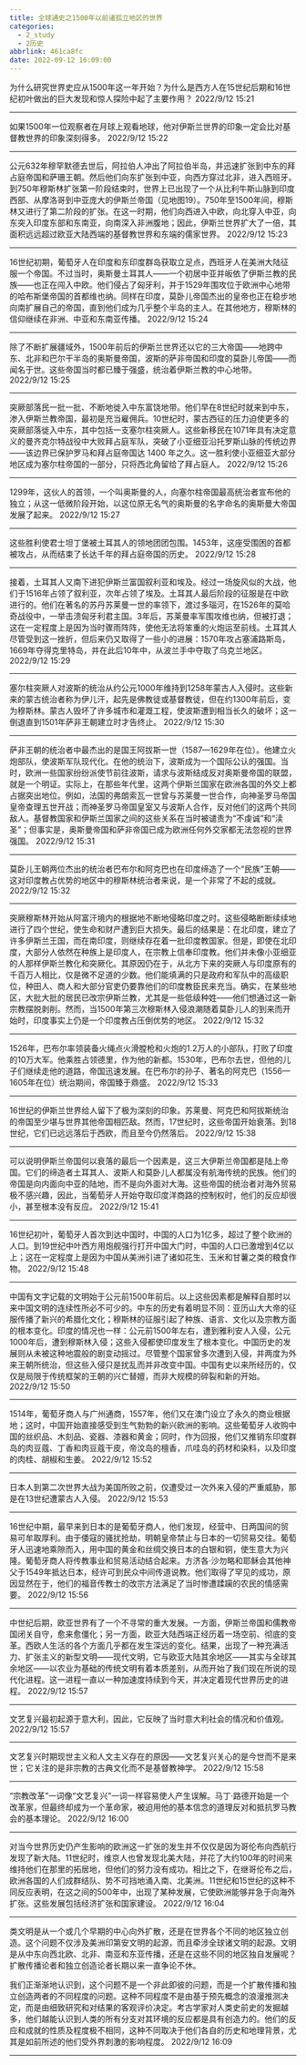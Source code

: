 ```yaml
---
title: 全球通史之1500年以前诸孤立地区的世界
categories:
  - 2_study
  - 2历史
abbrlink: 461ca8fc
date: 2022-09-12 16:09:00
---
```




为什么研究世界史应从1500年这一年开始？为什么是西方人在15世纪后期和16世纪初叶做出的巨大发现和惊人探险中起了主要作用？
2022/9/12 15:21

--------------------

如果1500年一位观察者在月球上观看地球，他对伊斯兰世界的印象一定会比对基督教世界的印象深刻得多。
2022/9/12 15:22

--------------------

公元632年穆罕默德去世后，阿拉伯人冲出了阿拉伯半岛，并迅速扩张到中东的拜占庭帝国和萨珊王朝。然后他们向东扩张到中亚，向西方穿过北非，进入西班牙。到750年穆斯林扩张第一阶段结束时，世界上已出现了一个从比利牛斯山脉到印度西部、从摩洛哥到中亚庞大的伊斯兰帝国（见地图19）。750年至1500年间，穆斯林又进行了第二阶段的扩张。在这一时期，他们向西进入中欧，向北穿入中亚，向东突入印度东部和东南亚，向南深入非洲腹地；因此，伊斯兰世界扩大了一倍，其面积远远超过欧亚大陆西端的基督教世界和东端的儒家世界。
2022/9/12 15:23

--------------------

16世纪初期，葡萄牙人在印度和东印度群岛获取立足点，西班牙人在美洲大陆征服一个帝国。不过当时，奥斯曼土耳其人——一个初居中亚并皈依了伊斯兰教的民族——也正在闯入中欧。他们侵占了匈牙利，并于1529年围攻位于欧洲中心地带的哈布斯堡帝国的首都维也纳。同样在印度，莫卧儿帝国杰出的皇帝也正在稳步地向南扩展自己的帝国，直到他们成为几乎整个半岛的主人。在其他地方，穆斯林的信仰继续在非洲、中亚和东南亚传播。
2022/9/12 15:24

--------------------

除了不断扩展疆域外，1500年前后的伊斯兰世界还以它的三大帝国——地跨中东、北非和巴尔干半岛的奥斯曼帝国，波斯的萨非帝国和印度的莫卧儿帝国——而闻名于世。这些帝国当时都已臻于强盛，统治着伊斯兰教的中心地带。
2022/9/12 15:25

--------------------

突厥部落民一批一批、不断地徙入中东富饶地带。他们早在8世纪时就来到中东，渗入伊斯兰教帝国，最初是充当雇佣兵。10世纪时，蒙古西征的压力迫使更多的突厥部落徙入中东，其中包括一支塞尔柱突厥人。这些新移民在1071年具有决定意义的曼齐克尔特战役中大败拜占庭军队，突破了小亚细亚沿托罗斯山脉的传统边界——该边界已保护罗马和拜占庭帝国达 1400 年之久。这一胜利使小亚细亚大部分地区成为塞尔柱帝国的一部分，只将西北角留给了拜占庭人。
2022/9/12 15:26

--------------------

1299年，这伙人的首领，一个叫奥斯曼的人，向塞尔柱帝国最高统治者宣布他的独立；从这一低微阶段开始，以这位原无名气的奥斯曼的名字命名的奥斯曼大帝国发展了起来。
2022/9/12 15:27

--------------------

这些胜利使君士坦丁堡被土耳其人的领地团团包围。1453年，这座受围困的首都被攻占，从而结束了长达千年的拜占庭帝国的历史。
2022/9/12 15:28

--------------------

接着，土耳其人又南下进犯伊斯兰富国叙利亚和埃及。经过一场旋风似的大战，他们于1516年占领了叙利亚，次年占领了埃及。土耳其人最后阶段的征服是在中欧进行的。他们在著名的苏丹苏莱曼一世的率领下，渡过多瑙河，在1526年的莫哈奇战役中，一举击溃匈牙利君主国。3年后，苏莱曼率军围攻维也纳，但被打退；这在一定程度上是因为当时骤雨阵阵，使他无法将笨重的火炮运至前线。土耳其人尽管受到这一挫折，但后来仍又取得了一些小的进展：1570年攻占塞浦路斯岛，1669年夺得克里特岛，并在此后10年中，从波兰手中夺取了乌克兰地区。
2022/9/12 15:29

--------------------

塞尔柱突厥人对波斯的统治从约公元1000年维持到1258年蒙古人入侵时。这些新来的蒙古统治者称为伊儿汗，起先是佛教徒或基督教徒，但在约1300年前后，变为穆斯林。蒙古人毁坏了许多城市和灌溉工程，使波斯遭到相当长久的破坏；这一倒退直到1501年萨非王朝建立时才告终止。
2022/9/12 15:30

--------------------

萨非王朝的统治者中最杰出的是国王阿拔斯一世（1587—1629年在位）。他建立火炮部队，使波斯军队现代化。在他的统治下，波斯成为一个国际公认的强国。当时，欧洲一些国家纷纷派使节前往波斯，请求与波斯结成反对奥斯曼帝国的联盟，就是一个明证。实际上，在那些年代里，这两个伊斯兰国家在欧洲各国的外交上都占据突出地位。例如，法国的弗朗索瓦一世曾与苏莱曼一世合作，向神圣罗马帝国皇帝查理五世开战；而神圣罗马帝国皇室又与波斯人合作，反对他们的这两个共同敌人。基督教国家和伊斯兰国家之间的这些关系在当时被谴责为“不虔诚”和“渎圣”；但事实是，奥斯曼帝国和萨非帝国已成为欧洲任何外交家都无法忽视的世界强国。
2022/9/12 15:31

--------------------

莫卧儿王朝两位杰出的统治者巴布尔和阿克巴也在印度缔造了一个“民族”王朝——这对印度教占优势的地区中的穆斯林统治者来说，是一个非常了不起的成就。
2022/9/12 15:32

--------------------

突厥穆斯林开始从阿富汗境内的根据地不断地侵略印度之时。这些侵略断断续续地进行了四个世纪，使生命和财产遭到巨大损失。最后的结果是：在北印度，建立了许多伊斯兰王国，而在南印度，则继续存在着一批印度教国家。但是，即使在北印度，大部分人依然在种族上是印度人，在宗教上信奉印度教。他们并未像小亚细亚的人那样伊斯兰教化和突厥化。其原因仍在于，从北方下来的突厥人与印度原有的千百万人相比，仅是微不足道的少数。他们能填满的只是政府和军队中的高级职位，种田人、商人和大部分官吏仍要靠他们的印度教臣民来充当。确实，在某些地区，大批大批的居民已改宗伊斯兰教，尤其是一些低级种姓——他们想通过这一新宗教摆脱剥削。然而，当1500年第三次穆斯林入侵浪潮随着莫卧儿人的到来而开始时，印度事实上仍是一个印度教占压倒优势的地区。
2022/9/12 15:32

--------------------

1526年，巴布尔率领装备火绳点火滑膛枪和火炮的1.2万人的小部队，打败了印度的10万大军。他乘胜占领德里，作为他的新都。1530年，巴布尔去世，但他的儿子们继续走他的道路，帝国迅速发展。在巴布尔的孙子、著名的阿克巴（1556—1605年在位）统治期间，帝国臻于鼎盛。
2022/9/12 15:33

--------------------

16世纪的伊斯兰世界给人留下了极为深刻的印象。苏莱曼、阿克巴和阿拔斯统治的帝国至少堪与世界其他帝国相匹敌。然而，17世纪时，这些帝国开始衰落。到18世纪，它们已远远落后于西欧，而且至今仍然落后。
2022/9/12 15:38

--------------------

可以说明伊斯兰帝国何以衰落的最后一个因素是，这三大伊斯兰帝国都是陆上帝国。它们的缔造者土耳其人、波斯人和莫卧儿人都属没有航海传统的民族。他们的帝国是向内面向中亚的陆地，而不是向外面对大海。这些帝国的统治者对海外贸易极不感兴趣，因此，当葡萄牙人开始夺取印度洋商路的控制权时，他们的反应却很小，甚至根本没有反应。
2022/9/12 15:41

--------------------

16世纪初叶，葡萄牙人首次到达中国时，中国的人口为1亿多，超过了整个欧洲的人口。到19世纪中叶西方用炮舰强行打开中国大门时，中国的人口已激增到4亿以上；这在一定程度上是因为中国从美洲引进了诸如花生、玉米和甘薯之类的粮食作物。
2022/9/12 15:48

--------------------

中国有文字记载的文明始于公元前1500年前后。以上这些因素都是解释自那时以来中国文明的连续性所必不可少的。中东的历史有着明显不同：亚历山大大帝的征服传播了新兴的希腊化文化；穆斯林的征服引起了种族、语言、文化以及宗教方面的根本变化。印度的情况也一样：公元前1500年左右，遭到雅利安人入侵，公元1000年后，遭到穆斯林入侵；这些入侵都使印度发生了根本变化。中国历史的发展则从未被这种地震般的剧变动摇过。尽管整个国家曾多次遭到入侵，并两度为外来王朝所统治，但这些入侵只是扰乱而并非改变中国。中国有史以来所经历的，仅仅是局限于传统框架的王朝的兴亡替嬗，而非大规模的碎裂和新的开始。
2022/9/12 15:50

--------------------

1514年，葡萄牙商人与广州通商，1557年，他们又在澳门设立了永久的商业根据地；这时，中国开始直接感受到生气勃勃的新兴欧洲的影响。这些葡萄牙人收购中国的丝织品、木刻品、瓷器、漆器和黄金；同时，作为回报，他们又推销东印度群岛的肉豆蔻、丁香和肉豆蔻干皮，帝汶岛的檀香，爪哇岛的药材和染料，以及印度的肉桂、胡椒和生姜。
2022/9/12 15:52

--------------------

日本人到第二次世界大战为美国所败之前，仅遭受过一次外来入侵的严重威胁，那是在13世纪遭蒙古人入侵。
2022/9/12 15:53

--------------------

16世纪中期，最早来到日本的是葡萄牙商人，他们发现，经营中、日两国间的贸易可牟取厚利。由于倭寇的骚扰抢劫，明朝皇帝禁止与日本的一切贸易交往。葡萄牙人迅速地乘隙而入，用中国的黄金和丝绸交换日本的白银和铜，使生意大为兴隆。葡萄牙商人将传教事业和贸易活动结合起来。方济各·沙勿略和耶稣会其他神父于1549年抵达日本，经许可到民众中间传道说教。他们取得了罕见的成功，原因显然在于，他们的福音传教士的改宗方法满足了当时惨遭蹂躏的农民的情感需要。
2022/9/12 15:56

--------------------

中世纪后期，欧亚世界有了一个不寻常的重大发展。一方面，伊斯兰帝国和儒教帝国闭关自守，愈来愈僵化；另一方面，欧亚大陆西端正经历着一场空前、彻底的变革。西欧人生活的各个方面几乎都在发生深远的变化。结果，出现了一种充满活力、扩张主义的新型文明——现代文明，它与欧亚大陆其余地区——其实与全球其余地区——以农业为基础的传统文明有着本质差别，从而开始了我们现在所说的现代化进程。这一进程一直以一种加速度持续到今天，并决定着现代世界历史的进程。
2022/9/12 15:57

--------------------

文艺复兴最初起源于意大利，因此，它反映了当时意大利社会的情况和价值观。
2022/9/12 15:57

--------------------

文艺复兴时期现世主义和人文主义存在的原因——文艺复兴关心的是今世而不是来世；它关注的是非宗教的古典文化而不是基督教神学。
2022/9/12 15:58

--------------------

“宗教改革”一词像“文艺复兴”一词一样容易使人产生误解。马丁·路德开始是一个改革家，但最终却成为一个革命家，被迫用他的基本信念的道理反对和抵抗罗马教会的基本理论。
2022/9/12 16:00

--------------------

对当今世界历史仍产生影响的欧洲这一扩张的发生并不仅仅是因为哥伦布向西航行发现了新大陆。11世纪时，维京人也曾发现北美大陆，并花了大约100年的时间来维持他们在那里的拓居地，但他们的努力没有成功。相比之下，在继哥伦布之后，欧洲各国的人们成群结队、势不可挡地涌入南、北美洲。11世纪和15世纪的这种不同反应表明，在这之间的500年中，出现了某种发展，它使欧洲能够并急于向海外扩张。这些发展包括经济扩张和国家建设。
2022/9/12 16:04

--------------------

类文明是从一个或几个早期的中心向外扩散，还是在世界各个不同的地区独立创造。这个问题不仅涉及美洲印第安文明的起源，而且牵涉全球诸文明的起源。文明是从中东向西北欧、北非、南亚和东亚传播，还是在这些不同的地区独自发展呢？扩散传播论者和独立创造论者长期以来一直争论不休。

我们正渐渐地认识到，这个问题不是一个非此即彼的问题，而是一个扩散传播和独立创造两者的不同程度的问题。这种不同程度不是由基于预先概念的浪漫推测决定，而是由细致研究和对结果的客观评价决定。考古学家对人类史前史的发掘越多，他们越能认识到人类的所有分支对其环境的反应都是具有创造力的。他们的反应和成就的性质及程度极不相同，这种不同取决于他们各自的历史和地理背景，尤其是如前所述的他们受外界刺激的影响程度。
2022/9/12 16:09

--------------------